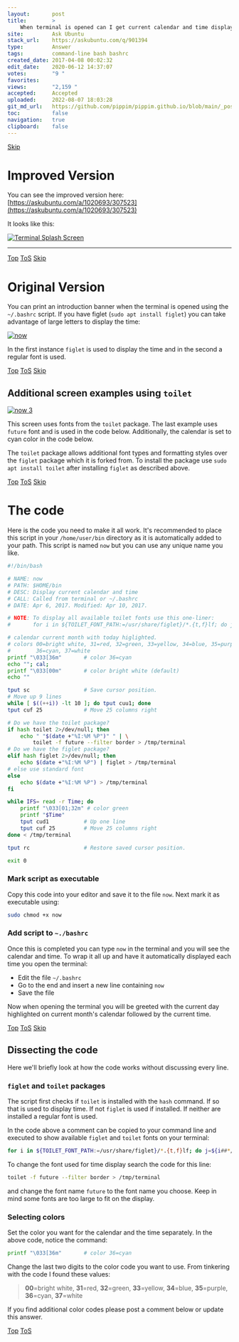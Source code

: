```yaml
---
layout:       post
title:        >
    When terminal is opened can I get current calendar and time displayed?
site:         Ask Ubuntu
stack_url:    https://askubuntu.com/q/901394
type:         Answer
tags:         command-line bash bashrc
created_date: 2017-04-08 00:02:32
edit_date:    2020-06-12 14:37:07
votes:        "9 "
favorites:    
views:        "2,159 "
accepted:     Accepted
uploaded:     2022-08-07 18:03:28
git_md_url:   https://github.com/pippim/pippim.github.io/blob/main/_posts/2017/2017-04-08-When-terminal-is-opened-can-I-get-current-calendar-and-time-displayed_.md
toc:          false
navigation:   true
clipboard:    false
---
```



<a id="hdr1"></a>
<div class="hdr-bar">  <a href="#hdr2">Skip</a></div>

# Improved Version

You can see the improved version here: [https://askubuntu.com/a/1020693/307523](https://askubuntu.com/a/1020693/307523)

It looks like this:

[![Terminal Splash Screen][3]][3]


----------



<a id="hdr2"></a>
<div class="hdr-bar">  <a href="#">Top</a>  <a href="#hdr1">ToS</a>  <a href="#hdr3">Skip</a></div>

# Original Version



You can print an introduction banner when the terminal is opened using the `~/.bashrc` script. If you have figlet (`sudo apt install figlet`) you can take advantage of large letters to display the time:

[![now][1]][1]

In the first instance `figlet` is used to display the time and in the second a regular font is used.


<a id="hdr3"></a>
<div class="hdr-bar">  <a href="#">Top</a>  <a href="#hdr2">ToS</a>  <a href="#hdr4">Skip</a></div>

## Additional screen examples using `toilet`

[![now 3][2]][2]

This screen uses fonts from the `toilet` package. The last example uses `future` font and is used in the code below. Additionally, the calendar is set to cyan color in the code below.

The `toilet` package allows additional font types and formatting styles over the `figlet` package which it is forked from. To install the package use `sudo apt install toilet` after installing `figlet` as described above.


<a id="hdr4"></a>
<div class="hdr-bar">  <a href="#">Top</a>  <a href="#hdr3">ToS</a>  <a href="#hdr5">Skip</a></div>

# The code

Here is the code you need to make it all work. It's recommended to place this script in your `/home/user/bin` directory as it is automatically added to your path. This script is named `now` but you can use any unique name you like.



``` bash
#!/bin/bash

# NAME: now
# PATH: $HOME/bin
# DESC: Display current calendar and time
# CALL: Called from terminal or ~/.bashrc
# DATE: Apr 6, 2017. Modified: Apr 10, 2017.

# NOTE: To display all available toilet fonts use this one-liner:
#       for i in ${TOILET_FONT_PATH:=/usr/share/figlet}/*.{t,f}lf; do j=${i##*/}; toilet -d "${i%/*}" -f "$j" "${j%.*}"; done

# calendar current month with today higlighted.
# colors 00=bright white, 31=red, 32=green, 33=yellow, 34=blue, 35=purple,
#        36=cyan, 37=white
printf "\033[36m"       # color 36=cyan
echo ""; cal;
printf "\033[00m"       # color bright white (default)
echo ""

tput sc                 # Save cursor position.
# Move up 9 lines
while [ $((++i)) -lt 10 ]; do tput cuu1; done
tput cuf 25             # Move 25 columns right

# Do we have the toilet package?
if hash toilet 2>/dev/null; then
    echo " "$(date +"%I:%M %P")" " | \
        toilet -f future --filter border > /tmp/terminal
# Do we have the figlet package?
elif hash figlet 2>/dev/null; then
    echo $(date +"%I:%M %P") | figlet > /tmp/terminal
# else use standard font
else
    echo $(date +"%I:%M %P") > /tmp/terminal
fi

while IFS= read -r Time; do
    printf "\033[01;32m" # color green
    printf "$Time"
    tput cud1           # Up one line
    tput cuf 25         # Move 25 columns right
done < /tmp/terminal

tput rc                 # Restore saved cursor position.

exit 0
```

### Mark script as executable

Copy this code into your editor and save it to the file `now`. Next mark it as executable using:

``` bash
sudo chmod +x now
```

### Add script to `~./bashrc`

Once this is completed you can type `now` in the terminal and you will see the calendar and time. To wrap it all up and have it automatically displayed each time you open the terminal:

- Edit the file `~/.bashrc`
- Go to the end and insert a new line containing `now`
- Save the file

Now when opening the terminal you will be greeted with the current day highlighted on current month's calendar followed by the current time.


<a id="hdr5"></a>
<div class="hdr-bar">  <a href="#">Top</a>  <a href="#hdr4">ToS</a>  <a href="#hdr6">Skip</a></div>

## Dissecting the code

Here we'll briefly look at how the code works without discussing every line.

### `figlet` and `toilet` packages

The script first checks if `toilet` is installed with the `hash` command. If so that is used to display time. If not `figlet` is used if installed. If neither are installed a regular font is used.

In the code above a comment can be copied to your command line and executed to show available `figlet` and `toilet` fonts on your terminal:

``` bash
for i in ${TOILET_FONT_PATH:=/usr/share/figlet}/*.{t,f}lf; do j=${i##*/}; toilet -d "${i%/*}" -f "$j" "${j%.*}"; done
```

To change the font used for time display search the code for this line:

``` bash
toilet -f future --filter border > /tmp/terminal
```

and change the font name `future` to the font name you choose. Keep in mind some fonts are too large to fit on the display.

### Selecting colors

Set the color you want for the calendar and the time separately. In the above code, notice the command:

``` bash
printf "\033[36m"       # color 36=cyan
```

Change the last two digits to the color code you want to use. From tinkering with the code I found these values:

> **00**=bright white, **31**=red, **32**=green, **33**=yellow, **34**=blue, **35**=purple, **36**=cyan, **37**=white  

If you find additional color codes please post a comment below or update this answer.


  [1]: https://i.stack.imgur.com/nLPhV.png
  [2]: https://i.stack.imgur.com/MkX4d.png
  [3]: https://i.stack.imgur.com/neTG7.png


<a id="hdr6"></a>
<div class="hdr-bar">  <a href="#">Top</a>  <a href="#hdr5">ToS</a></div>

